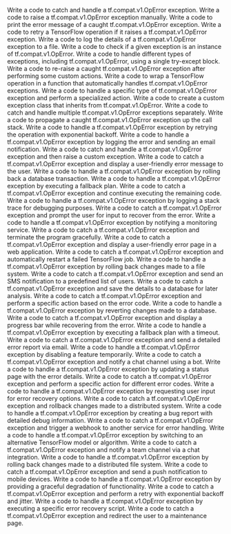 Write a code to catch and handle a tf.compat.v1.OpError exception.
Write a code to raise a tf.compat.v1.OpError exception manually.
Write a code to print the error message of a caught tf.compat.v1.OpError exception.
Write a code to retry a TensorFlow operation if it raises a tf.compat.v1.OpError exception.
Write a code to log the details of a tf.compat.v1.OpError exception to a file.
Write a code to check if a given exception is an instance of tf.compat.v1.OpError.
Write a code to handle different types of exceptions, including tf.compat.v1.OpError, using a single try-except block.
Write a code to re-raise a caught tf.compat.v1.OpError exception after performing some custom actions.
Write a code to wrap a TensorFlow operation in a function that automatically handles tf.compat.v1.OpError exceptions.
Write a code to handle a specific type of tf.compat.v1.OpError exception and perform a specialized action.
Write a code to create a custom exception class that inherits from tf.compat.v1.OpError.
Write a code to catch and handle multiple tf.compat.v1.OpError exceptions separately.
Write a code to propagate a caught tf.compat.v1.OpError exception up the call stack.
Write a code to handle a tf.compat.v1.OpError exception by retrying the operation with exponential backoff.
Write a code to handle a tf.compat.v1.OpError exception by logging the error and sending an email notification.
Write a code to catch and handle a tf.compat.v1.OpError exception and then raise a custom exception.
Write a code to catch a tf.compat.v1.OpError exception and display a user-friendly error message to the user.
Write a code to handle a tf.compat.v1.OpError exception by rolling back a database transaction.
Write a code to handle a tf.compat.v1.OpError exception by executing a fallback plan.
Write a code to catch a tf.compat.v1.OpError exception and continue executing the remaining code.
Write a code to handle a tf.compat.v1.OpError exception by logging a stack trace for debugging purposes.
Write a code to catch a tf.compat.v1.OpError exception and prompt the user for input to recover from the error.
Write a code to handle a tf.compat.v1.OpError exception by notifying a monitoring service.
Write a code to catch a tf.compat.v1.OpError exception and terminate the program gracefully.
Write a code to catch a tf.compat.v1.OpError exception and display a user-friendly error page in a web application.
Write a code to catch a tf.compat.v1.OpError exception and automatically restart a failed TensorFlow job.
Write a code to handle a tf.compat.v1.OpError exception by rolling back changes made to a file system.
Write a code to catch a tf.compat.v1.OpError exception and send an SMS notification to a predefined list of users.
Write a code to catch a tf.compat.v1.OpError exception and save the details to a database for later analysis.
Write a code to catch a tf.compat.v1.OpError exception and perform a specific action based on the error code.
Write a code to handle a tf.compat.v1.OpError exception by reverting changes made to a database.
Write a code to catch a tf.compat.v1.OpError exception and display a progress bar while recovering from the error.
Write a code to handle a tf.compat.v1.OpError exception by executing a fallback plan with a timeout.
Write a code to catch a tf.compat.v1.OpError exception and send a detailed error report via email.
Write a code to handle a tf.compat.v1.OpError exception by disabling a feature temporarily.
Write a code to catch a tf.compat.v1.OpError exception and notify a chat channel using a bot.
Write a code to handle a tf.compat.v1.OpError exception by updating a status page with the error details.
Write a code to catch a tf.compat.v1.OpError exception and perform a specific action for different error codes.
Write a code to handle a tf.compat.v1.OpError exception by requesting user input for error recovery options.
Write a code to catch a tf.compat.v1.OpError exception and rollback changes made to a distributed system.
Write a code to handle a tf.compat.v1.OpError exception by creating a bug report with detailed debug information.
Write a code to catch a tf.compat.v1.OpError exception and trigger a webhook to another service for error handling.
Write a code to handle a tf.compat.v1.OpError exception by switching to an alternative TensorFlow model or algorithm.
Write a code to catch a tf.compat.v1.OpError exception and notify a team channel via a chat integration.
Write a code to handle a tf.compat.v1.OpError exception by rolling back changes made to a distributed file system.
Write a code to catch a tf.compat.v1.OpError exception and send a push notification to mobile devices.
Write a code to handle a tf.compat.v1.OpError exception by providing a graceful degradation of functionality.
Write a code to catch a tf.compat.v1.OpError exception and perform a retry with exponential backoff and jitter.
Write a code to handle a tf.compat.v1.OpError exception by executing a specific error recovery script.
Write a code to catch a tf.compat.v1.OpError exception and redirect the user to a maintenance page.
